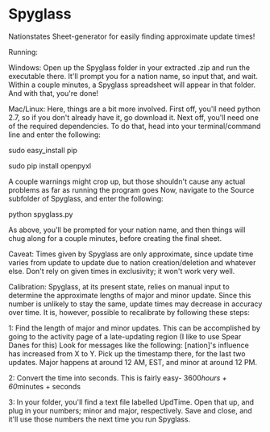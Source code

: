 # Spyglass
Nationstates Sheet-generator for easily finding approximate update times!

Running:

Windows:
Open up the Spyglass folder in your extracted .zip and run the executable there. It'll prompt you for a nation name, so input that, and wait. Within a couple minutes, a Spyglass spreadsheet will appear in that folder. And with that, you're done!

Mac/Linux:
Here, things are a bit more involved. First off, you'll need python 2.7, so if you don't already have it, go download it.
Next off, you'll need one of the required dependencies. To do that, head into your terminal/command line and enter the following:

sudo easy_install pip

sudo pip install openpyxl

A couple warnings might crop up, but those shouldn't cause any actual problems as far as running the program goes
Now, navigate to the Source subfolder of Spyglass, and enter the following:

python spyglass.py

As above, you'll be prompted for your nation name, and then things will chug along for a couple minutes, before creating the final sheet.

Caveat: Times given by Spyglass are only approximate, since update time varies from update to update due to nation creation/deletion and whatever else. Don't rely on given times in exclusivity; it won't work very well.

Calibration: Spyglass, at its present state, relies on manual input to determine the approximate lengths of major and minor update. Since this number is unlikely to stay the same, update times may decrease in accuracy over time. It is, however, possible to recalibrate by following these steps:

1: Find the length of major and minor updates. This can be accomplished by going to the activity page of a late-updating region (I like to use Spear Danes for this)
Look for messages like the following: [nation]'s influence has increased from X to Y. Pick up the timestamp there, for the last two updates. Major happens at around 12 AM, EST, and minor at around 12 PM.

2: Convert the time into seconds. This is fairly easy- 3600*hours + 60*minutes + seconds

3: In your folder, you'll find a text file labelled UpdTime. Open that up, and plug in your numbers; minor and major, respectively. Save and close, and it'll use those numbers the next time you run Spyglass.
